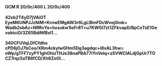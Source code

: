 #### GCM R 20/0c/400 L 20/0c/400
**42xb2T4yD7jVAiOT**<br/>**EyeM6UNPJJzNiM+KrnwEMgAW3r6LgLIBmFDcWvojGmk=**<br/>**Wadb2sbAz+NRRvYa+hxsukw1loFr8T+u7KWGI7zt1ZFkvapD/BpCxTsE1GevoktciO/3Z65BdiNfBxl1...**<br/><br/>
**340CFUVqLDfCfdho**<br/>**cPD6jOJ7bCeo/XRm4ckyIwGHm5Dg3agdqc+i8xAL3hw=**<br/>**oWp/gTFF7zyPY1ghOhizTHJe38naPBA77iYnVeIq+zSVWCIALdjGpUr7TOCZ7rqz5aTB6fCD/Xh6ZoOl...**